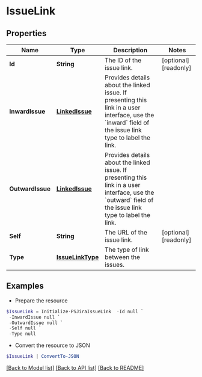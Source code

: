 # IssueLink
## Properties

Name | Type | Description | Notes
------------ | ------------- | ------------- | -------------
**Id** | **String** | The ID of the issue link. | [optional] [readonly] 
**InwardIssue** | [**LinkedIssue**](LinkedIssue.md) | Provides details about the linked issue. If presenting this link in a user interface, use the &#x60;inward&#x60; field of the issue link type to label the link. | 
**OutwardIssue** | [**LinkedIssue**](LinkedIssue.md) | Provides details about the linked issue. If presenting this link in a user interface, use the &#x60;outward&#x60; field of the issue link type to label the link. | 
**Self** | **String** | The URL of the issue link. | [optional] [readonly] 
**Type** | [**IssueLinkType**](IssueLinkType.md) | The type of link between the issues. | 

## Examples

- Prepare the resource
```powershell
$IssueLink = Initialize-PSJiraIssueLink  -Id null `
 -InwardIssue null `
 -OutwardIssue null `
 -Self null `
 -Type null
```

- Convert the resource to JSON
```powershell
$IssueLink | ConvertTo-JSON
```

[[Back to Model list]](../README.md#documentation-for-models) [[Back to API list]](../README.md#documentation-for-api-endpoints) [[Back to README]](../README.md)

